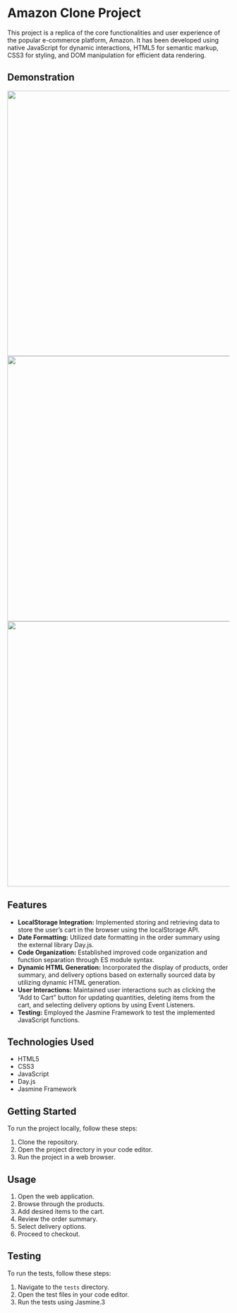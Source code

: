 # Amazon Clone Project

This project is a replica of the core functionalities and user experience of the popular e-commerce platform, Amazon. It has been developed using native JavaScript for dynamic interactions, HTML5 for semantic markup, CSS3 for styling, and DOM manipulation for efficient data rendering.

## Demonstration
<img src="https://github.com/asapbarboskin/amazon-clone/assets/108778975/380e4d4c-9359-4125-81cb-500582be26c4" width="600">
<img src="https://github.com/asapbarboskin/amazon-clone/assets/108778975/e3e01bb6-7868-4926-9d15-bdfaec30547c" width="600">
<img src="https://github.com/asapbarboskin/amazon-clone/assets/108778975/010f148c-0348-4966-8254-b2a6ebbc0ebd" width="600">

## Features

- **LocalStorage Integration:** Implemented storing and retrieving data to store the user’s cart in the browser using the localStorage API.
- **Date Formatting:** Utilized date formatting in the order summary using the external library Day.js.
- **Code Organization:** Established improved code organization and function separation through ES module syntax.
- **Dynamic HTML Generation:** Incorporated the display of products, order summary, and delivery options based on externally sourced data by utilizing dynamic HTML generation.
- **User Interactions:** Maintained user interactions such as clicking the “Add to Cart” button for updating quantities, deleting items from the cart, and selecting delivery options by using Event Listeners.
- **Testing:** Employed the Jasmine Framework to test the implemented JavaScript functions.

## Technologies Used

- HTML5
- CSS3
- JavaScript
- Day.js
- Jasmine Framework

## Getting Started

To run the project locally, follow these steps:

1. Clone the repository.
2. Open the project directory in your code editor.
3. Run the project in a web browser.

## Usage

1. Open the web application.
2. Browse through the products.
3. Add desired items to the cart.
4. Review the order summary.
5. Select delivery options.
6. Proceed to checkout.

## Testing

To run the tests, follow these steps:

1. Navigate to the `tests` directory.
2. Open the test files in your code editor.
3. Run the tests using Jasmine.3
